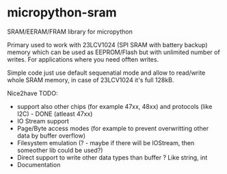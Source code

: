 # micropython-sram
SRAM/EERAM/FRAM library for micropython

Primary used to work with 23LCV1024 (SPI SRAM with battery backup) memory which can be used as EEPROM/Flash but with unlimited number of writes. For applications where you need offten writes.


Simple code just use default sequenatial mode and allow to read/write whole SRAM memory, in case of 23LCV1024 it's full 128kB.

Nice2have TODO:
  - support also other chips (for example 47xx, 48xx) and protocols (like I2C) - DONE (atleast 47xx)
  - IO Stream support
  - Page/Byte access modes (for example to prevent overwritting other data by buffer overflow)
  - Filesystem emulation (? - maybe if there will be IOStream, then someother lib could be used?)
  - Direct support to write other data types than buffer ? Like string, int
  - Documentation

